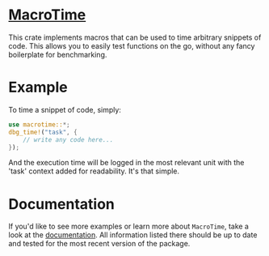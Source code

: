 # [MacroTime](https://crates.io/crates/macrotime)

This crate implements macros that can be used to time arbitrary snippets of code. This allows you to easily test functions on the go, without any fancy boilerplate for benchmarking.

# Example

To time a snippet of code, simply:
```rust
use macrotime::*;
dbg_time!("task", {
    // write any code here...
});
```
And the execution time will be logged in the most relevant unit with the 'task' context added for readability. It's that simple.

# Documentation

If you'd like to see more examples or learn more about `MacroTime`, take a look at the [documentation](https://docs.rs/macrotime/). All information listed there should be up to date and tested for the most recent version of the package.

